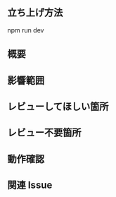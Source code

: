## 立ち上げ方法
<!-- npm run dev以外の立ち上げ方法がある場合、記載してください。 -->
npm run dev

## 概要
<!-- 目的と概要を簡潔に説明してください。 -->

## 影響範囲
<!-- 影響を及ぼす範囲や他の機能への影響を説明してください。 -->

## レビューしてほしい箇所
<!-- 特にレビューしてほしい箇所があれば記載してください。 -->

## レビュー不要箇所
<!-- レビューしなくていい箇所があれば記載してください -->


## 動作確認
<!-- 動作確認の動画や画像を貼り付けてください。 -->

## 関連 Issue
<!-- Issue やタスクをリンクを記載してください。 -->


